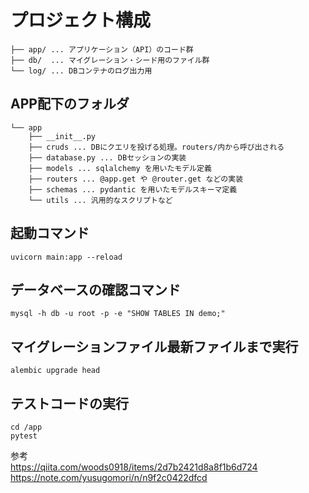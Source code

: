 # プロジェクト構成

```
├── app/ ... アプリケーション（API）のコード群
├── db/  ... マイグレーション・シード用のファイル群
└── log/ ... DBコンテナのログ出力用
```

## APP配下のフォルダ

```
└── app
    ├── __init__.py
    ├── cruds ... DBにクエリを投げる処理。routers/内から呼び出される
    ├── database.py ... DBセッションの実装
    ├── models ... sqlalchemy を用いたモデル定義
    ├── routers ... @app.get や @router.get などの実装
    ├── schemas ... pydantic を用いたモデルスキーマ定義
    └── utils ... 汎用的なスクリプトなど
```

## 起動コマンド

```
uvicorn main:app --reload
```

## データベースの確認コマンド

```
mysql -h db -u root -p -e "SHOW TABLES IN demo;"
```

## マイグレーションファイル最新ファイルまで実行

```
alembic upgrade head
```

## テストコードの実行

```
cd /app
pytest
```

参考  
https://qiita.com/woods0918/items/2d7b2421d8a8f1b6d724
https://note.com/yusugomori/n/n9f2c0422dfcd